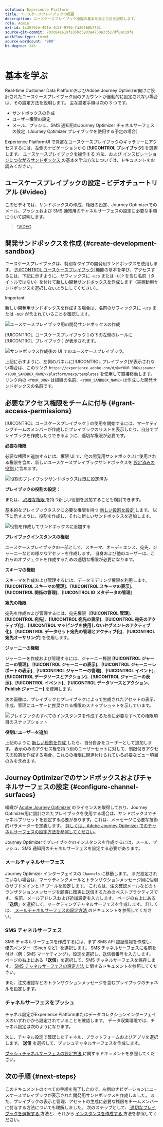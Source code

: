 ```yaml
---
solution: Experience Platform
title: ユースケースプレイブックの概要
description: ユースケースプレイブック機能の基本を学ぶ方法を説明します。
role: Admin
exl-id: 1c39792e-49fe-4c5f-9796-fa29f60b7461
source-git-commit: 703c84e61af105bc3933e4750a3cb27df8ac19fe
workflow-type: tm+mt
source-wordcount: '989'
ht-degree: 14%

---
```



# 基本を学ぶ

Real-time Customer Data PlatformおよびAdobe Journey Optimizer向けに設計されたユースケースプレイブック用のアカウントが自動的に設定されない場合は、その設定方法を説明します。 主な設定手順は次の 3 つです。

* サンドボックスの作成
* ユーザー権限の設定
* メール、プッシュ、SMS 通知用のJourney Optimizer チャネルサーフェスの設定（Journey Optimizer プレイブックを使用する予定の場合）

Experience PlatformUI で豊富なユースケースプレイブックのギャラリーにアクセスするには、左側のナビゲーションから **[!UICONTROL プレイブック]** を選択します。 [ ユースケースプレイブックを操作する ](../playbooks/navigate.md) 方法、および [ インスピレーションにつながるサンドボックス ](../playbooks/navigate.md) の基本を学ぶ方法については、ドキュメントをお読みください。

## ユースケースプレイブックの設定 – ビデオチュートリアル {#video}

このビデオでは、サンドボックスの作成、権限の設定、Journey Optimizerでのメール、プッシュおよび SMS 通知用のチャネルサーフェスの設定に必要な手順について説明します。

>[!VIDEO](https://video.tv.adobe.com/v/3426987?learn=on)

## 開発サンドボックスを作成 {#create-development-sandbox}

ユースケースプレイブックは、特別なタイプの開発用サンドボックスを使用します。 [[!UICONTROL ユースケースプレイブック]](/help/use-case-playbooks/playbooks/overview.md)機能の基本を学び、アクセスするには、下記に示すように、サフィックスに `-ucp` または `-UCP` を含む名前（タイトルではない）を付けて[新しい開発サンドボックスを作成](/help/sandboxes/ui/user-guide.md#create)します（実稼動用サンドボックスを選択しないようにしてください）。

>[!IMPORTANT]
>
>新しい開発用サンドボックスを作成する場合は、名前のサフィックスに `-ucp` または `-UCP` が含まれていることを確認します。


![ユースケースプレイブック用の開発サンドボックスの作成](/help/use-case-playbooks/assets/playbooks/get-started/create-sandbox-ucp.png)

[!UICONTROL &#x200B; ユースケースプレイブック &#x200B;] の下の左側のレールに [!UICONTROL &#x200B; プレイブック &#x200B;] が表示されます。

![サンドボックス作成後の UI でのユースケースプレイブック。](/help/use-case-playbooks/assets/playbooks/get-started/ucp-sandbox-in-ui.png)

上記に示すように、左側のパネルに[!UICONTROL プレイブック]が表示されない場合は、このリンク `https://experience.adobe.com/#/@<YOUR_ORG>/sname:<YOUR_SANDBOX_NAME>/platform/mexp/templates` を使用して直接移動します。リンク内の `<YOUR_ORG>` は組織の名前、`<YOUR_SANDBOX_NAME>` は作成した開発サンドボックスの名前です。

## 必要なアクセス権限をチームに付与 {#grant-access-permissions}

[!UICONTROL &#x200B; ユースケースプレイブック &#x200B;] の使用を開始するには、マーケティングチームのメンバーが作成したプレイブックのリストを表示したり、自分でプレイブックを作成したりできるように、適切な権限が必要です。

**必要な権限**

必要な権限を追加するには、権限 UI で、他の開発用サンドボックスに使用される権限を含め、新しいユースケースプレイブックサンドボックスを [ 設定済みの役割 ](/help/access-control/abac/ui/permissions.md#managing-sandboxes-for-role) に含めます。

![ 役割のプレイブックサンドボックスは既に設定済み ](/help/use-case-playbooks/assets/playbooks/get-started/permissions-to-existing-roles.png)

**プレイブックの役割の設定：**

または、[ 必要な権限 ](/help/access-control/home.md#sandboxes-and-permissions) を持つ新しい役割を追加することも検討できます。

基本的なプレイブックタスクに必要な権限を持つ [ 新しい役割を設定 ](/help/access-control/abac/ui/permissions.md) します。 以下に示すように、役割を作成し、それに新しいサンドボックスを追加します。

![ 役割を作成してサンドボックスに追加する ](/help/use-case-playbooks/assets/playbooks/get-started/create-new-role.png)

**プレイブックインスタンスの権限**

ユースケースプレイブックの一部として、スキーマ、オーディエンス、宛先、ジャーニーなどの様々なアセットを作成します。 自身および他のユーザーは、これらのオブジェクトを作成するための適切な権限が必要になります。

**スキーマの権限**

スキーマを作成および管理するには、データモデリング権限を利用します。**[!UICONTROL スキーマの管理]**、**[!UICONTROL スキーマの表示]**、**[!UICONTROL 関係の管理]**、**[!UICONTROL ID メタデータの管理]**

**宛先の権限**

宛先を作成および管理するには、宛先権限（**[!UICONTROL 管理]**、**[!UICONTROL 宛先]**、**[!UICONTROL 宛先の表示]**、**[!UICONTROL 宛先のアクティブ化]**、**[!UICONTROL マッピングを使用しないセグメントのアクティブ化]**、**[!UICONTROL データセット宛先の管理とアクティブ化]**、**[!UICONTROL 宛先オーサリング]** を使用します。

**ジャーニーの権限**

ジャーニーを作成および管理するには、ジャーニー権限 **[!UICONTROL ジャーニーの管理]**、**[!UICONTROL ジャーニーの表示]**、**[!UICONTROL ジャーニーレポートの表示]**、**[!UICONTROL ジャーニーの管理]**、**[!UICONTROL イベント]**、**[!UICONTROL データソースとアクション]**、**[!UICONTROL ジャーニーの表示]**、**[!UICONTROL イベント]**、**[!UICONTROL データソースとアクション、Publish ジャーニー]** を使用します。

次の画像は、プレイブックとプレイブックによって生成されたアセットの表示、作成、管理にユーザーに推奨される権限のスナップショットを示しています。

![ プレイブックのすべてのインスタンスを作成するために必要なすべての権限項目のスナップショット ](/help/use-case-playbooks/assets/playbooks/get-started/permission-snapshot.png)

**役割にユーザーを追加**

上記のように [ 新しい役割を作成 ](/help/access-control/abac/ui/permissions.md#managing-users-for-role) したら、自分自身をユーザーとして追加します。 表示のみのアクセス権を持つ別のユーザーセットに対して、制限付きアクセスの役割を作成する場合、これらの権限に関連付けられている必要なビュー項目のみを含めます。

## Journey Optimizerでのサンドボックスおよびチャネルサーフェスの設定 {#configure-channel-surfaces}

組織が [Adobe Journey Optimizer](https://experienceleague.adobe.com/docs/journey-optimizer/using/ajo-home.html?lang=ja) のライセンスを取得しており、Journey Optimizer用に設計されたプレイブックを使用する場合は、サンドボックスでチャネルプリセットを設定する必要があります。これは、メッセージに必要な技術的パラメーターを定義します。 [詳しくは、Adobe Journey Optimizer でのチャネルサーフェスの設定方法を参照してください](https://experienceleague.adobe.com/docs/journey-optimizer/using/configuration/channel-surfaces.html?lang=ja)。

Journey Optimizerでプレイブックのインスタンスを作成するには、メール、プッシュ、SMS 通知用のチャネルサーフェスを設定する必要があります。

### メールチャネルサーフェス

Journey Optimizer インターフェイスの `Channels` に移動します。 まだ設定されていない場合は、マーケティングメールとトランザクションメッセージ用に個別のサブドメインと IP プールを設定します。 これらは、注文確認メールなどのトランザクションメッセージを顧客に確実に送信するためのベストプラクティスです。 名前、メールアドレスおよび追加設定を入力します。 ページの右上にある「**送信**」を選択して、マーケティングチャネルサーフェスを作成します。 詳しくは、[ メールチャネルサーフェスの設定方法 ](https://experienceleague.adobe.com/docs/journey-optimizer/using/email/configure-email/email-settings.html) のドキュメントを参照してください。

### SMS チャネルサーフェス

SMS チャネルサーフェスを作成するには、まず SMS API 認証情報を作成し、優先ベンダー（Sinch など）を選択します。 SMS チャネルサーフェスに名前を付け（例：SMS マーケティング）、設定を選択し、送信者番号を入力します。 ページの右上にある「**送信**」を選択して、SMS チャネルサーフェスを保存します。 [SMS チャネルサーフェスの設定方法 ](https://experienceleague.adobe.com/docs/journey-optimizer/using/sms/sms-configuration.html?lang=ja#message-preset-sms) に関するドキュメントを参照してください。

また、注文確認などのトランザクションメッセージを含むプレイブックのチャネルを設定します。

### チャネルサーフェスをプッシュ

チャネル設定がExperience Platformまたはデータコレクションインターフェイスのいずれかから設定されていることを確認します。 データ収集環境では、チャネル設定は次のようになります。

<!-- ![Channel configurations in Data collections](/help/use-case-playbooks/assets/playbooks/get-started/.png) -->

次に、チャネル設定で確認したチャネル、プラットフォームおよびアプリを選択します。 **送信** を選択して、プッシュチャネルサーフェスを作成します。

[ プッシュチャネルサーフェスの設定方法 ](https://experienceleague.adobe.com/docs/journey-optimizer/using/push/push-config/push-configuration.html) に関するドキュメントを参照してください。

## 次の手順 {#next-steps}

このドキュメントのすべての手順を完了したので、左側のナビゲーションにユースケースプレイブックが表示された開発用サンドボックスを作成しました。 また、プレイブックの表示と管理、アセットの生成に必要な権限をチームメンバーに付与する方法についても理解しました。 次のステップとして、[ 適切なプレイブックを選択する ](/help/use-case-playbooks/playbooks/choose.md) 方法と、それから [ インスタンスを作成する ](/help/use-case-playbooks/playbooks/create-share-reuse.md) 方法を参照してください。
